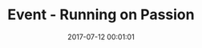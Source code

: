---
date: 2017-07-12 00:01:01
placeholder: false
title: "Event - Running on Passion"
time: Thursday 27 July 2017, 19:00
calendar_month: JUL
calendar_date: 27
description: |
  <p>
    Our next meetup will take place at Wayra Deutschland in Munich's old town. What makes Refresh special is not just our cross discipline interest, but our passion. Join us for an evening of talks, inspiration, fun, passion and the results of following your own paths. 
  </p>  
  <h3><a href="https://www.eventbrite.com/e/refresh-summer-event-running-on-passion-tickets-36164860070">Register for free on Eventbrite &rarr;</a></h3>
venue: |  
  **Wayra Deutschland GmbH**  
  Kaufingerstraße 15  
  80331 München  
---